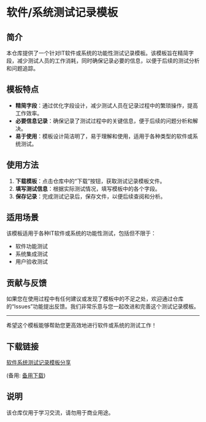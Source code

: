 # 软件/系统测试记录模板

## 简介

本仓库提供了一个针对IT软件或系统的功能性测试记录模板。该模板旨在精简字段，减少测试人员的工作消耗，同时确保记录必要的信息，以便于后续的测试分析和问题追踪。

## 模板特点

- **精简字段**：通过优化字段设计，减少测试人员在记录过程中的繁琐操作，提高工作效率。
- **必要信息记录**：确保记录了测试过程中的关键信息，便于后续的问题分析和解决。
- **易于使用**：模板设计简洁明了，易于理解和使用，适用于各种类型的软件或系统测试。

## 使用方法

1. **下载模板**：点击仓库中的“下载”按钮，获取测试记录模板文件。
2. **填写测试信息**：根据实际测试情况，填写模板中的各个字段。
3. **保存记录**：完成测试记录后，保存文件，以便后续查阅和分析。

## 适用场景

该模板适用于各种IT软件或系统的功能性测试，包括但不限于：

- 软件功能测试
- 系统集成测试
- 用户验收测试

## 贡献与反馈

如果您在使用过程中有任何建议或发现了模板中的不足之处，欢迎通过仓库的“Issues”功能提出反馈。我们非常乐意与您一起改进和完善这个测试记录模板。

---

希望这个模板能够帮助您更高效地进行软件或系统的测试工作！

## 下载链接
[软件系统测试记录模板分享](https://pan.quark.cn/s/e6e783e0146c) 

(备用: [备用下载](https://pan.baidu.com/s/1HJ_dvxT3x6SPGgUgsLZN2g?pwd=1234))

## 说明

该仓库仅用于学习交流，请勿用于商业用途。
